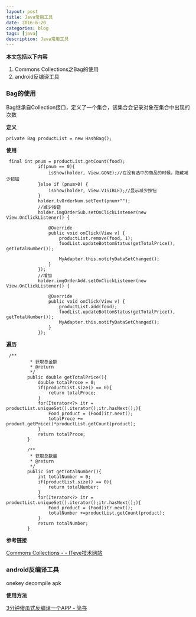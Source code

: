 ```yaml
---
layout: post
title: Java常用工具
date: 2016-6-20
categories: blog
tags: [java]
description: Java常用工具
---
```


**本文包括以下内容**  

1. Commons Collections之Bag的使用     
2. android反编译工具         


### Bag的使用 

Bag继承自Collection接口，定义了一个集合，该集合会记录对象在集合中出现的次数

**定义** 

```
private Bag productList = new HashBag();
```

**使用**  

```
 final int pnum = productList.getCount(food);
            if(pnum == 0){
                isShow(holder, View.GONE);//在没有选中的商品的时候，隐藏减少按钮
            }else if (pnum>0) {
                isShow(holder, View.VISIBLE);//显示减少按钮
            }
            holder.tvOrderNum.setText(pnum+"");
            //减少按钮
            holder.imgOrderSub.setOnClickListener(new View.OnClickListener() {

                @Override
                public void onClick(View v) {
                    productList.remove(food, 1);
                    foodList.updateBottomStatus(getTotalPrice(), getTotalNumber());

                    MyAdapter.this.notifyDataSetChanged();
                }
            });
            //增加
            holder.imgOrderAdd.setOnClickListener(new View.OnClickListener() {

                @Override
                public void onClick(View v) {
                    productList.add(food);
                    foodList.updateBottomStatus(getTotalPrice(), getTotalNumber());
                    MyAdapter.this.notifyDataSetChanged();
                }
            });
```


**遍历** 

```
 /**
         * 获取总金额
         * @return
         */
        public double getTotalPrice(){
            double totalProce = 0;
            if(productList.size() == 0){
                return totalProce;
            }
            for(Iterator<?> itr = productList.uniqueSet().iterator();itr.hasNext();){
                Food product = (Food)itr.next();
                totalProce += product.getPrice()*productList.getCount(product);
            }
            return totalProce;
        }

        /**
         * 获取总数量
         * @return
         */
        public int getTotalNumber(){
            int totalNumber = 0;
            if(productList.size() == 0){
                return totalNumber;
            }
            for(Iterator<?> itr = productList.uniqueSet().iterator();itr.hasNext();){
                Food product = (Food)itr.next();
                totalNumber +=productList.getCount(product);
            }
            return totalNumber;
        }
```


**参考链接** 

[Commons Collections - - ITeye技术网站](http://thaim.iteye.com/blog/1320826)



### android反编译工具               

onekey decompile apk                

**使用方法**   

[3分钟傻瓜式反编译一个APP - 简书](http://www.jianshu.com/p/c719cfb237b2)